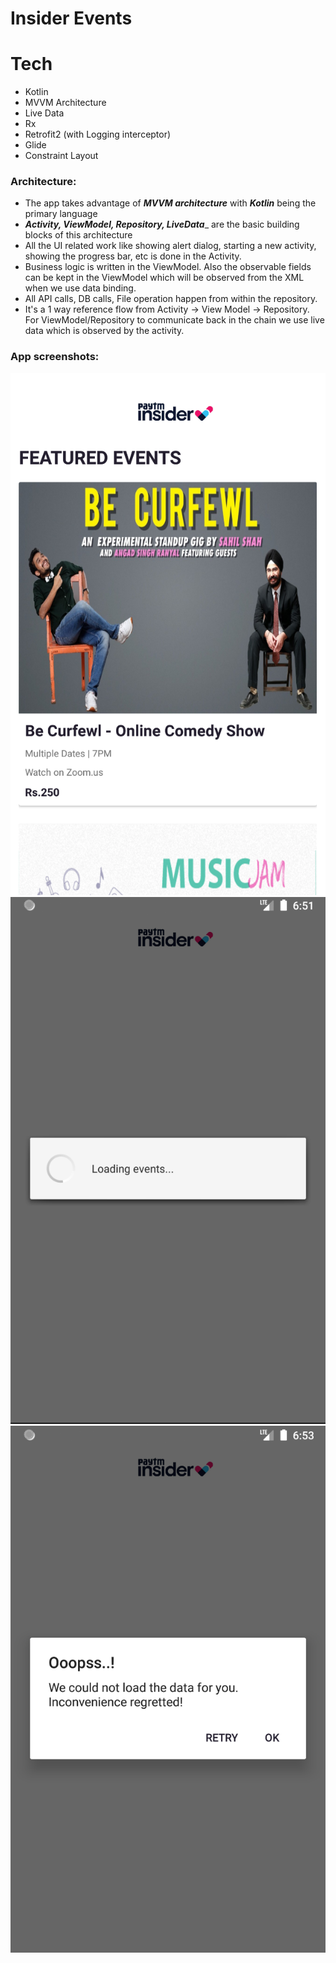 # Insider Events

# Tech
* Kotlin
* MVVM Architecture
* Live Data
* Rx
* Retrofit2 (with Logging interceptor)
* Glide
* Constraint Layout

### Architecture:
* The app takes advantage of ___MVVM architecture___ with ___Kotlin___ being the primary language
* ___Activity, ViewModel, Repository, LiveData____ are the basic building blocks of this architecture
* All the UI related work like showing alert dialog, starting a new activity, showing the progress bar, etc is done in the Activity. 
* Business logic is written in the ViewModel. Also the observable fields can be kept in the ViewModel which will be observed from the XML when we use data binding. 
* All API calls, DB calls, File operation happen from within the repository.
* It's a 1 way reference flow from Activity -> View Model -> Repository. For ViewModel/Repository to communicate back in the chain we use live data which is observed by the activity.

### App screenshots:
![Image description](https://github.com/rohegde7/Insider-Events/blob/master/screenshots/Screenshot%202020-05-23%20at%206.59.44%20AM.png)
![Image description](https://github.com/rohegde7/Insider-Events/blob/master/screenshots/Screenshot%202020-05-23%20at%206.51.13%20AM.png)
![Image description](https://github.com/rohegde7/Insider-Events/blob/master/screenshots/Screenshot%202020-05-23%20at%206.53.11%20AM.png)
